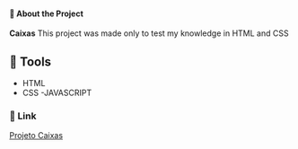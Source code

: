 #### 📕 About the Project
**Caixas** This project was made only to test my knowledge in HTML and CSS

## 🔨 Tools
- HTML
- CSS
-JAVASCRIPT

### :link: Link
<a href="https://alencar-bianca.github.io/caixas/"> Projeto Caixas
